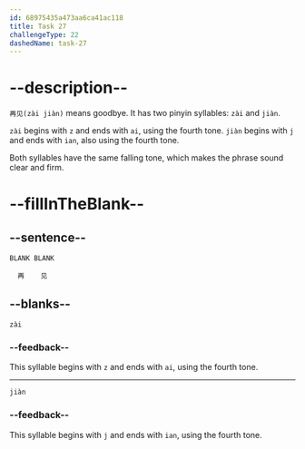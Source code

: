 ```yaml
---
id: 68975435a473aa6ca41ac118
title: Task 27
challengeType: 22
dashedName: task-27
---
```


<!-- (Audio) B：再见 -->

# --description--

`再见(zài jiàn)` means goodbye. It has two pinyin syllables: `zài` and `jiàn`.

`zài` begins with `z` and ends with `ai`, using the fourth tone. `jiàn` begins with `j` and ends with `ian`, also using the fourth tone.

Both syllables have the same falling tone, which makes the phrase sound clear and firm.

# --fillInTheBlank--

## --sentence--

`BLANK BLANK`  

`  再    见`

## --blanks--

`zài`

### --feedback--

This syllable begins with `z` and ends with `ai`, using the fourth tone.

---

`jiàn`

### --feedback--

This syllable begins with `j` and ends with `ian`, using the fourth tone.
